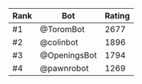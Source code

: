 Rank|Bot|Rating
---|---|---
#1|@ToromBot|2677
#2|@colinbot|1896
#3|@OpeningsBot|1794
#4|@pawnrobot|1269
